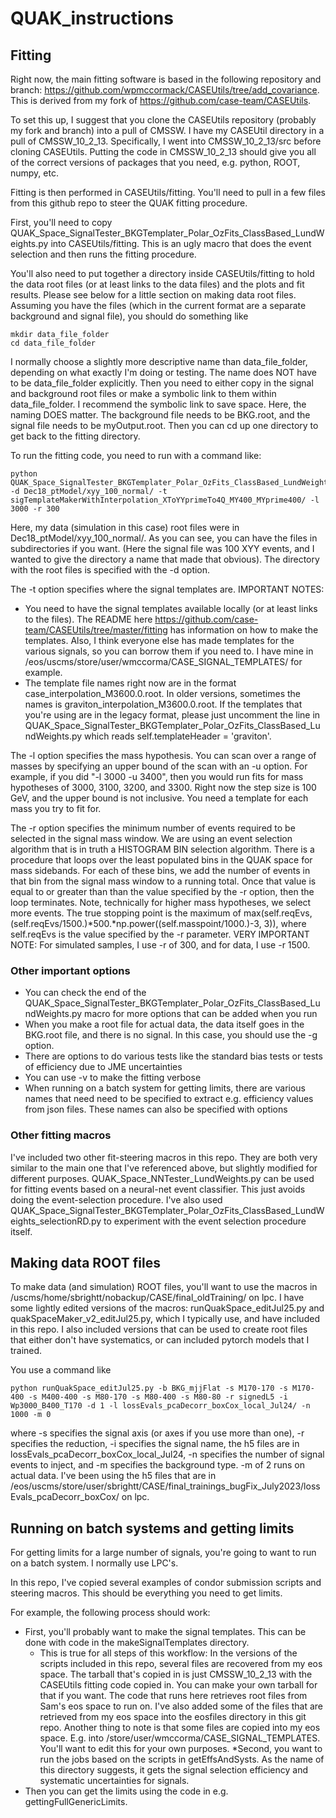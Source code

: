 # QUAK_instructions

## Fitting

Right now, the main fitting software is based in the following repository and branch: https://github.com/wpmccormack/CASEUtils/tree/add_covariance.  This is derived from my fork of https://github.com/case-team/CASEUtils.

To set this up, I suggest that you clone the CASEUtils repository (probably my fork and branch) into a pull of CMSSW.  I have my CASEUtil directory in a pull of CMSSW_10_2_13.  Specifically, I went into CMSSW_10_2_13/src before cloning CASEUtils.  Putting the code in CMSSW_10_2_13 should give you all of the correct versions of packages that you need, e.g. python, ROOT, numpy, etc.

Fitting is then performed in CASEUtils/fitting.  You'll need to pull in a few files from this github repo to steer the QUAK fitting procedure.

First, you'll need to copy QUAK_Space_SignalTester_BKGTemplater_Polar_OzFits_ClassBased_LundWeights.py into CASEUtils/fitting.  This is an ugly macro that does the event selection and then runs the fitting procedure.

You'll also need to put together a directory inside CASEUtils/fitting to hold the data root files (or at least links to the data files) and the plots and fit results.  Please see below for a little section on making data root files.  Assuming you have the files (which in the current format are a separate background and signal file), you should do something like

```
mkdir data_file_folder
cd data_file_folder
```
I normally choose a slightly more descriptive name than data_file_folder, depending on what exactly I'm doing or testing.  The name does NOT have to be data_file_folder explicitly.
Then you need to either copy in the signal and background root files or make a symbolic link to them within data_file_folder.  I recommend the symbolic link to save space.  Here, the naming DOES matter.  The background file needs to be BKG.root, and the signal file needs to be myOutput.root.  Then you can cd up one directory to get back to the fitting directory.

To run the fitting code, you need to run with a command like:
```
python QUAK_Space_SignalTester_BKGTemplater_Polar_OzFits_ClassBased_LundWeights.py -d Dec18_ptModel/xyy_100_normal/ -t sigTemplateMakerWithInterpolation_XToYYprimeTo4Q_MY400_MYprime400/ -l 3000 -r 300
```
Here, my data (simulation in this case) root files were in Dec18_ptModel/xyy_100_normal/.  As you can see, you can have the files in subdirectories if you want.  (Here the signal file was 100 XYY events, and I wanted to give the directory a name that made that obvious).  The directory with the root files is specified with the -d option.

The -t option specifies where the signal templates are.
IMPORTANT NOTES:
* You need to have the signal templates available locally (or at least links to the files).  The README here https://github.com/case-team/CASEUtils/tree/master/fitting has information on how to make the templates.  Also, I think everyone else has made templates for the various signals, so you can borrow them if you need to.  I have mine in /eos/uscms/store/user/wmccorma/CASE_SIGNAL_TEMPLATES/ for example.
* The template file names right now are in the format case_interpolation_M3600.0.root.  In older versions, sometimes the names is graviton_interpolation_M3600.0.root.  If the templates that you're using are in the legacy format, please just uncomment the line in QUAK_Space_SignalTester_BKGTemplater_Polar_OzFits_ClassBased_LundWeights.py which reads self.templateHeader = 'graviton'.

The -l option specifies the mass hypothesis.  You can scan over a range of masses by specifying an upper bound of the scan with an -u option.  For example, if you did "-l 3000 -u 3400", then you would run fits for mass hypotheses of 3000, 3100, 3200, and 3300.  Right now the step size is 100 GeV, and the upper bound is not inclusive.  You need a template for each mass you try to fit for.

The -r option specifies the minimum number of events required to be selected in the signal mass window.  We are using an event selection algorithm that is in truth a HISTOGRAM BIN selection algorithm.  There is a procedure that loops over the least populated bins in the QUAK space for mass sidebands.  For each of these bins, we add the number of events in that bin from the signal mass window to a running total.  Once that value is equal to or greater than than the value specified by the -r option, then the loop terminates.  Note, technically for higher mass hypotheses, we select more events.  The true stopping point is the maximum of max(self.reqEvs, (self.reqEvs/1500.)*500.*np.power((self.masspoint/1000.)-3, 3)), where self.reqEvs is the value specified by the -r parameter.
VERY IMPORTANT NOTE:  For simulated samples, I use -r of 300, and for data, I use -r 1500.


### Other important options

* You can check the end of the QUAK_Space_SignalTester_BKGTemplater_Polar_OzFits_ClassBased_LundWeights.py macro for more options that can be added when you run
* When you make a root file for actual data, the data itself goes in the BKG.root file, and there is no signal.  In this case, you should use the -g option.
* There are options to do various tests like the standard bias tests or tests of efficiency due to JME uncertainties
* You can use -v to make the fitting verbose
* When running on a batch system for getting limits, there are various names that need need to be specified to extract e.g. efficiency values from json files.  These names can also be specified with options


### Other fitting macros

I've included two other fit-steering macros in this repo.  They are both very similar to the main one that I've referenced above, but slightly modified for different purposes.  QUAK_Space_NNTester_LundWeights.py can be used for fitting events based on a neural-net event classifier.  This just avoids doing the event-selection procedure.  I've also used QUAK_Space_SignalTester_BKGTemplater_Polar_OzFits_ClassBased_LundWeights_selectionRD.py to experiment with the event selection procedure itself.


## Making data ROOT files

To make data (and simulation) ROOT files, you'll want to use the macros in /uscms/home/sbrightt/nobackup/CASE/final_oldTraining/ on lpc.  I have some lightly edited versions of the macros: runQuakSpace_editJul25.py and quakSpaceMaker_v2_editJul25.py, which I typically use, and have included in this repo.  I also included versions that can be used to create root files that either don't have systematics, or can included pytorch models that I trained.

You use a command like
```
python runQuakSpace_editJul25.py -b BKG_mjjFlat -s M170-170 -s M170-400 -s M400-400 -s M80-170 -s M80-400 -s M80-80 -r signedL5 -i Wp3000_B400_T170 -d 1 -l lossEvals_pcaDecorr_boxCox_local_Jul24/ -n 1000 -m 0
```
where -s specifies the signal axis (or axes if you use more than one), -r specifies the reduction, -i specifies the signal name, the h5 files are in lossEvals_pcaDecorr_boxCox_local_Jul24, -n specifies the number of signal events to inject, and -m specifies the background type.  -m of 2 runs on actual data.  I've been using the h5 files that are in /eos/uscms/store/user/sbrightt/CASE/final_trainings_bugFix_July2023/lossEvals_pcaDecorr_boxCox/ on lpc.


## Running on batch systems and getting limits

For getting limits for a large number of signals, you're going to want to run on a batch system.  I normally use LPC's.

In this repo, I've copied several examples of condor submission scripts and steering macros.  This should be everything you need to get limits.

For example, the following process should work:
* First, you'll probably want to make the signal templates.  This can be done with code in the makeSignalTemplates directory.
  * This is true for all steps of this workflow:  In the versions of the scripts included in this repo, several files are recovered from my eos space.  The tarball that's copied in is just CMSSW_10_2_13 with the CASEUtils fitting code copied in.  You can make your own tarball for that if you want.  The code that runs here retrieves root files from Sam's eos space to run on.  I've also added some of the files that are retrieved from my eos space into the eosfiles directory in this git repo.  Another thing to note is that some files are copied into my eos space.  E.g. into /store/user/wmccorma/CASE_SIGNAL_TEMPLATES.  You'll want to edit this for your own purposes.
*Second, you want to run the jobs based on the scripts in getEffsAndSysts.  As the name of this directory suggests, it gets the signal selection efficiency and systematic uncertainties for signals.
* Then you can get the limits using the code in e.g. gettingFullGenericLimits.  
